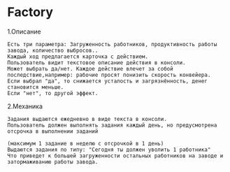 # Factory


1.Описание

    Есть три параметра: Загруженность работников, продуктивность работы завода, количество выбросов..  
    Каждый ход предлагается карточка с действием.
    Пользователь видит текстовое описание действия в консоли.
    Может выбрать да/нет. Каждое действие влечет за собой последствие,например: рабочие просят понизить скорость конвейера.
    Если выбрал "да", то снижается усталость и загрязнённость, денег становится меньше.
    Если "нет", то другой эффект.

2.Механика

    Задания выдаются ежедневно в виде текста в консоли. 
    Пользователь должен выполнять задания каждый день, но предусмотрена отсрочка в выполнении заданий

    (максимум 1 задание в неделю с отсрочкой в 1 день)
    Выдаются задания по типу: "Сегодня ты должен уволить 1 работника"
    Что приведет к большей загруженности остальных работников на заводе и затормаживанию работы завода. 
